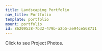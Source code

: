 ```yaml
---
title: Landscaping Portfolio
nav_title: Portfolio
template: portfolio
mount: portfolio
id: 86209538-7b32-479b-a2b5-ae94ce568711
---
```

Click to see Project Photos.
